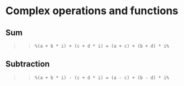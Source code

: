 # Complex operations and functions

## Sum

> > `%(a + b * i) + (c + d * i) = (a + c) + (b + d) * i%`

## Subtraction

> > `%(a + b * i) - (c + d * i) = (a - c) + (b - d) * i%`
